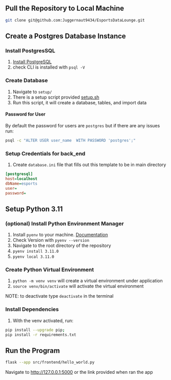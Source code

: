 ## Pull the Repository to Local Machine

```sh
git clone git@github.com:Juggernaut9434/EsportsDataLounge.git
```

## Create a Postgres Database Instance

### Install PostgresSQL

1. [Install PostgreSQL](https://www.postgresql.org/download)
1. check CLI is installed with `psql -V`

### Create Database

1. Navigate to `setup/`
1. There is a setup script provided [setup.sh](setup/setup.sh)
1. Run this script, it will create a database, tables, and import data

#### Password for User

By default the password for users are `postgres` but if there are any issues run:

```sh
psql -c "ALTER USER user_name  WITH PASSWORD 'postgres';"
```

### Setup Credentials for back_end

1. Create `database.ini` file that fills out this template to be in main directory

```ini
[postgresql]
host=localhost
dbName=esports
user=
password=
```

## Setup Python 3.11

### (optional) Install Python Environment Manager

1. Install `pyenv` to your machine. [Documentation](https://github.com/pyenv/pyenv#installation)
1. Check Version with `pyenv --version`
1. Navigate to the root directory of the repository
1. `pyenv install 3.11.0`
1. `pyenv local 3.11.0`

### Create Python Virtual Environment

1. `python -m venv venv` will create a virtual environment under application
1. `source venv/bin/activate` will activate the virtual environment

NOTE: to deactivate type `deactivate` in the terminal

### Install Dependencies

1. With the venv activated, run:
 ```sh
 pip install --upgrade pip;
 pip install -r requirements.txt
 ```

## Run the Program

```sh
flask --app src/frontend/hello_world.py
```

Navigate to http://127.0.0.1:5000 or the link provided when ran the app

